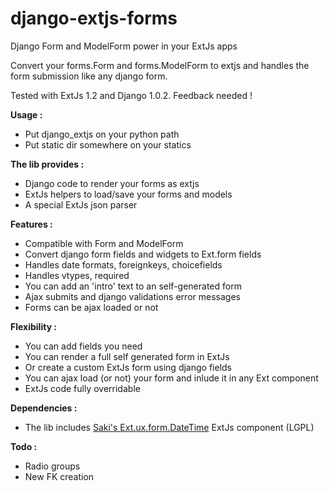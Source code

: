 django-extjs-forms
==================

Django Form and ModelForm power in your ExtJs apps

Convert your forms.Form and forms.ModelForm to extjs and handles the form submission like any django form.

Tested with ExtJs 1.2 and Django 1.0.2. Feedback needed !


**Usage :**
  - Put django_extjs on your python path
  - Put static dir somewhere on your statics
  
  
**The lib provides :**

  - Django code to render your forms as extjs
  - ExtJs helpers to load/save your forms and models
  - A special ExtJs json parser

**Features :**

  - Compatible with Form and ModelForm
  - Convert django form fields and widgets to Ext.form fields
  - Handles date formats, foreignkeys, choicefields
  - Handles vtypes, required
  - You can add an 'intro' text to an self-generated form
  - Ajax submits and django validations error messages
  - Forms can be ajax loaded or not

**Flexibility :**

  - You can add fields you need
  - You can render a full self generated form in ExtJs
  - Or create a custom ExtJs form using django fields
  - You can ajax load (or not) your form and inlude it in any Ext component
  - ExtJs code fully overridable

**Dependencies :**

  - The lib includes [Saki's Ext.ux.form.DateTime][1] ExtJs component (LGPL)
  
  
**Todo :** 

  - Radio groups
  - New FK creation

  
  
  
  [1]: http://www.extjs.com/forum/showthread.php?t=22661
 